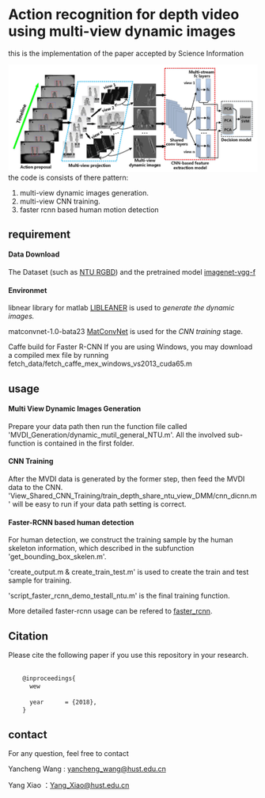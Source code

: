 # Action recognition for depth video using multi-view dynamic images
this is the implementation of the paper accepted by Science Information

![avatar](https://github.com/3huo/MVDI/blob/master/Pipline.png)
the code is consists of there pattern: 

1. multi-view dynamic images generation. 
2. multi-view CNN training.
3. faster rcnn based human motion detection 


## requirement
#### Data Download
The Dataset (such as [NTU RGBD](http://rose1.ntu.edu.sg/Datasets/actionRecognition.asp)) and the pretrained model [imagenet-vgg-f](http://www.vlfeat.org/matconvnet/pretrained/)

#### Environmet
libnear library for matlab [LIBLEANER](https://www.csie.ntu.edu.tw/~cjlin/liblinear/) is used to *generate the dynamic images.*

matconvnet-1.0-bata23 [MatConvNet](http://www.vlfeat.org/matconvnet/download/) is used for the *CNN training* stage. 

Caffe build for Faster R-CNN
  If you are using Windows, you may download a compiled mex file by running
fetch\_data/fetch\_caffe\_mex\_windows\_vs2013\_cuda65.m
## usage
#### Multi View Dynamic Images Generation
Prepare your data path then run the function file called 'MVDI_Generation/dynamic\_mutil\_general\_NTU.m'. All the involved sub-function is contained in the first folder.

#### CNN Training
After the MVDI data is generated by the former step, then feed the MVDI data to the CNN. 'View\_Shared\_CNN\_Training/train\_depth\_share\_ntu\_view_DMM/cnn\_dicnn.m' will be easy to run if your data path setting is correct.

#### Faster-RCNN based human detection 

For human detection, we construct the training sample by the human skeleton information, which described in the subfunction 'get\_bounding\_box\_skelen.m'.

'create_output.m & create\_train\_test.m' is used to create the train and test sample for training.

'script\_faster\_rcnn\_demo\_testall_ntu.m' is the final training function.
       
More detailed faster-rcnn usage can be refered to [faster_rcnn](https://github.com/ShaoqingRen/faster_rcnn).


## Citation
Please cite the following paper if you use this repository in your research.

```

	@inproceedings{
	  wew

  	  year      = {2018},
	}

```

## contact

For any question, feel free to contact

Yancheng Wang    : yancheng_wang@hust.edu.cn

Yang Xiao        ：Yang_Xiao@hust.edu.cn
